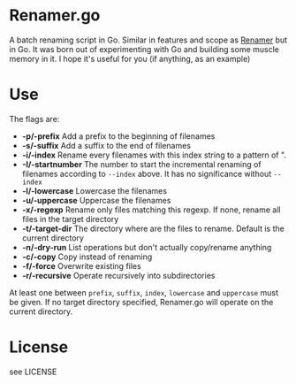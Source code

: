 Renamer.go
==========

A batch renaming script in Go. Similar in features and scope as 
[Renamer](https://github.com/Donearm/Renamer) but in Go. It was born out of 
experimenting with Go and building some muscle memory in it. I hope it's useful 
for you (if anything, as an example)

Use
===

The flags are:

* **-p/-prefix**		Add a prefix to the beginning of filenames
* **-s/-suffix**		Add a suffix to the end of filenames
* **-i/-index**		Rename every filenames with this index string to a 
  pattern of "<index><num>.<ext>
* **-I/-startnumber**	The number to start the incremental renaming of 
  filenames according to `--index` above. It has no significance without 
  `--index`
* **-l/-lowercase**	Lowercase the filenames
* **-u/-uppercase**	Uppercase the filenames
* **-x/-regexp**		Rename only files matching this regexp. If none, rename 
  all files in the target directory
* **-t/-target-dir**	The directory where are the files to rename. Default is 
  the current directory
* **-n/-dry-run**		List operations but don't actually copy/rename anything
* **-c/-copy**			Copy instead of renaming
* **-f/-force**			Overwrite existing files
* **-r/-recursive**		Operate recursively into subdirectories

At least one between `prefix`, `suffix`, `index`, `lowercase` and `uppercase` 
must be given. If no target directory specified, Renamer.go will operate on the 
current directory.

License
======

see LICENSE
